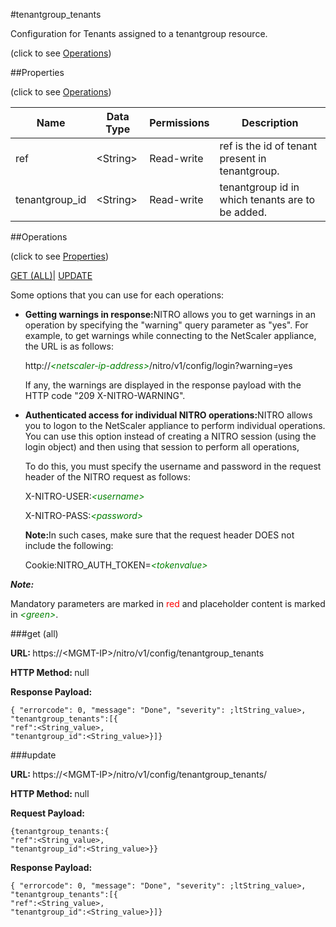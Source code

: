 #tenantgroup_tenants



Configuration for Tenants assigned to a tenantgroup resource.

<span>(click to see [Operations](#operations))</span>



##Properties 

<span>(click to see [Operations](#operations))</span>





<table><thead><tr><th>Name</th><th>Data Type</th><th>Permissions</th><th>Description</th></tr></thead><tbody><tr><td>ref</td><td>&lt;String></td><td>Read-write</td><td>ref is the id of tenant present in tenantgroup.</td></tr><tr><td>tenantgroup_id</td><td>&lt;String></td><td>Read-write</td><td>tenantgroup id in which tenants are to be added.</td></tr></tbody></table>

##Operations 

<span>(click to see [Properties](#properties))</span>





[GET (ALL)](#get-all)| [UPDATE](#update)





Some options that you can use for each operations:

<ul><li><p><b>Getting warnings in response:</b>NITRO allows you to get warnings in an operation by specifying the "warning" query parameter as "yes". For example, to get warnings while connecting to the NetScaler appliance, the URL is as follows:</p><p>http://<span style="color:green;font-style:italic;">&lt;netscaler-ip-address&gt;</span>/nitro/v1/config/login?warning=yes</p><p>If any, the warnings are displayed in the response payload with the HTTP code "209 X-NITRO-WARNING".</p></li><li><p><b>Authenticated access for individual NITRO operations:</b>NITRO allows you to logon to the NetScaler appliance to perform individual operations. You can use this option instead of creating a NITRO session (using the login object) and then using that session to perform all operations,</p><p>To do this, you must specify the username and password in the request header of the NITRO request as follows:</p><p>X-NITRO-USER:<span style="color:green;font-style:italic;">&lt;username&gt;</span></p><p>X-NITRO-PASS:<span style="color:green;font-style:italic;">&lt;password&gt;</span></p><p><b>Note:</b>In such cases, make sure that the request header DOES not include the following:</p><p>Cookie:NITRO_AUTH_TOKEN=<span style="color:green;font-style:italic;">&lt;tokenvalue&gt;</span></p></li></ul>







***Note:*** 

Mandatory parameters are marked in <span style="color:#FF0000;">red</span> and placeholder content is marked in <span style="color:green;font-style:italic">&lt;green&gt;</span>.



###get (all)







<b>URL: </b>https://&lt;MGMT-IP&gt;/nitro/v1/config/tenantgroup_tenants

<b>HTTP Method: </b>null

<b>Response Payload: </b>
```
{ "errorcode": 0, "message": "Done", "severity": ;ltString_value>, "tenantgroup_tenants":[{
"ref":<String_value>,
"tenantgroup_id":<String_value>}]}
```







###update







<b>URL: </b>https://&lt;MGMT-IP&gt;/nitro/v1/config/tenantgroup_tenants/

<b>HTTP Method: </b>null

<b>Request Payload: </b>
```
{tenantgroup_tenants:{
"ref":<String_value>,
"tenantgroup_id":<String_value>}}
```

<b>Response Payload: </b>
```
{ "errorcode": 0, "message": "Done", "severity": ;ltString_value>, "tenantgroup_tenants":[{
"ref":<String_value>,
"tenantgroup_id":<String_value>}]}
```







